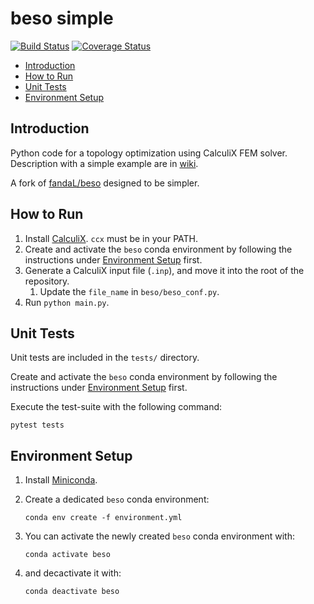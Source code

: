 # beso simple
[![Build Status](https://travis-ci.org/gbroques/beso-simple.svg?branch=master)](https://travis-ci.org/gbroques/beso-simple)
[![Coverage Status](https://coveralls.io/repos/github/gbroques/beso-simple/badge.svg?branch=master)](https://coveralls.io/github/gbroques/beso-simple?branch=master)

* [Introduction](#introduction)
* [How to Run](#how-to-run)
* [Unit Tests](#unit-tests)
* [Environment Setup](#environment-setup)

## Introduction
Python code for a topology optimization using CalculiX FEM solver.
Description with a simple example are in [wiki](https://github.com/fandaL/beso/wiki).

A fork of [fandaL/beso](https://github.com/fandaL/beso) designed to be simpler.

## How to Run
1. Install [CalculiX](http://www.calculix.de/). `ccx` must be in your PATH.
2. Create and activate the `beso` conda environment by following the instructions under [Environment Setup](#environment-setup) first.
3. Generate a CalculiX input file (`.inp`), and move it into the root of the repository.
    1. Update the `file_name` in `beso/beso_conf.py`.
4. Run `python main.py`.

## Unit Tests
Unit tests are included in the `tests/` directory.

Create and activate the `beso` conda environment by following the instructions under [Environment Setup](#environment-setup) first.

Execute the test-suite with the following command:

    pytest tests

## Environment Setup
1. Install [Miniconda](https://docs.conda.io/en/latest/miniconda.html).
2. Create a dedicated `beso` conda environment:

       conda env create -f environment.yml

3. You can activate the newly created `beso` conda environment with:

       conda activate beso

4. and decactivate it with:

       conda deactivate beso

